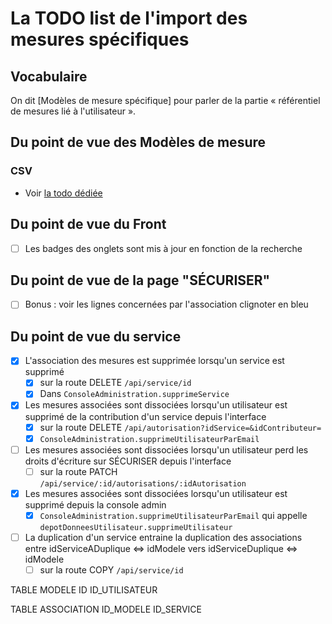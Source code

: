 # La TODO list de l'import des mesures spécifiques

## Vocabulaire

On dit [Modèles de mesure spécifique] pour parler de la partie « référentiel de mesures lié à l'utilisateur ».

## Du point de vue des Modèles de mesure

### CSV

- Voir [la todo dédiée](televersement_mesures_specifiques.md)

## Du point de vue du Front

- [ ] Les badges des onglets sont mis à jour en fonction de la recherche

## Du point de vue de la page "SÉCURISER"

- [ ] Bonus : voir les lignes concernées par l'association clignoter en bleu

## Du point de vue du service

- [x] L'association des mesures est supprimée lorsqu'un service est supprimé
  - [x] sur la route DELETE `/api/service/id`
  - [x] Dans `ConsoleAdministration.supprimeService`
- [x] Les mesures associées sont dissociées lorsqu'un utilisateur est supprimé de la contribution d'un service depuis l'interface
  - [x] sur la route DELETE `/api/autorisation?idService=&idContributeur=`
  - [x] `ConsoleAdministration.supprimeUtilisateurParEmail`
- [ ] Les mesures associées sont dissociées lorsqu'un utilisateur perd les droits d'écriture sur SÉCURISER depuis l'interface
  - [ ] sur la route PATCH `/api/service/:id/autorisations/:idAutorisation`
- [x] Les mesures associées sont dissociées lorsqu'un utilisateur est supprimé depuis la console admin
  - [x] `ConsoleAdministration.supprimeUtilisateurParEmail` qui appelle `depotDonneesUtilisateur.supprimeUtilisateur`
- [ ] La duplication d'un service entraine la duplication des associations entre idServiceADuplique <=> idModele vers idServiceDuplique <=> idModele
  - [ ] sur la route COPY `/api/service/id`

TABLE MODELE
ID ID_UTILISATEUR

TABLE ASSOCIATION
ID_MODELE ID_SERVICE
